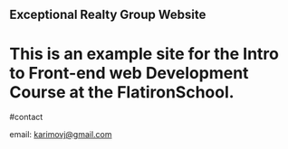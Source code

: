 Exceptional Realty Group Website
---
# This is an example site for the Intro to Front-end web Development Course at the FlatironSchool.

#contact

email: karimovj@gmail.com
